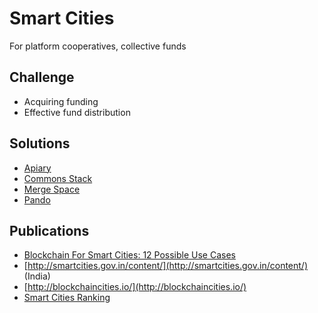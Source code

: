 # Smart Cities

For platform cooperatives, collective funds

## Challenge

* Acquiring funding
* Effective fund distribution

## **Solutions**

* [Apiary](../decentralized-finance-defi/continuous-token-model-apiary.md)
* [Commons Stack](https://commons-stack.gitbook.io/wiki/)
* [Merge Space](merge-space-overview.md)
* [Pando](https://medium.com/pando-network)

## Publications

* [Blockchain For Smart Cities: 12 Possible Use Cases](https://www.disruptordaily.com/blockchain-use-cases-smart-cities/)
* [http://smartcities.gov.in/content/](http://smartcities.gov.in/content/) \(India\)
* [http://blockchaincities.io/](http://blockchaincities.io/)
* [Smart Cities Ranking](https://phys.org/news/2019-02-smart-cities-global-reveals.html)

